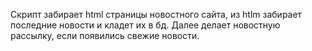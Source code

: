 Скрипт забирает html страницы новостного сайта, из htlm забирает последние новости и кладет их в бд.
Далее делает новостную рассылку, если появились свежие новости.
